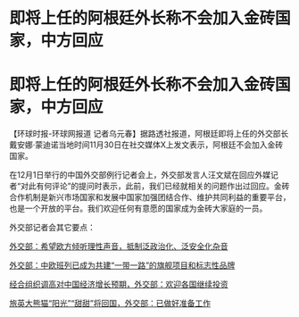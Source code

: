 # 即将上任的阿根廷外长称不会加入金砖国家，中方回应

# 即将上任的阿根廷外长称不会加入金砖国家，中方回应

【环球时报-环球网报道 记者乌元春】据路透社报道，阿根廷即将上任的外交部长戴安娜·蒙迪诺当地时间11月30日在社交媒体X上发文表示，阿根廷不会加入金砖国家。

在12月1日举行的中国外交部例行记者会上，外交部发言人汪文斌在回应外媒记者“对此有何评论”的提问时表示，此前，我们已经就相关的问题作出过回应。金砖合作机制是新兴市场国家和发展中国家加强团结合作、维护共同利益的重要平台，也是一个开放的平台。我们欢迎任何有意愿的国家成为金砖大家庭的一员。

外交部记者会其它要点：

[外交部：希望欧方倾听理性声音，抵制泛政治化、泛安全化杂音](https://news.qq.com/rain/a/20231201A05ZF200)

[外交部：中欧班列已成为共建“一带一路”的旗舰项目和标志性品牌](https://news.qq.com/rain/a/20231201A065KV00)

[经合组织调高对中国经济增长预期，外交部：欢迎各国继续投资](https://news.qq.com/rain/a/20231201A062CB00)

[旅英大熊猫“阳光”“甜甜”将回国，外交部：已做好准备工作](https://news.qq.com/rain/a/20231201A061MT00)

